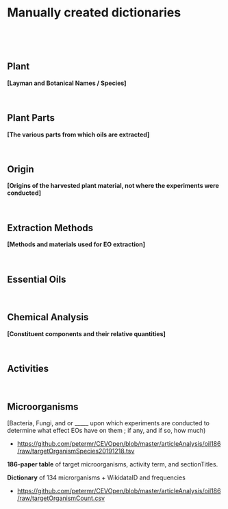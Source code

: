 **Manually created dictionaries**
=================================

 

 

**Plant**
---------

**[Layman and Botanical Names / Species]**

 

**Plant Parts**
---------------

**[The various parts from which oils are extracted]**

 

**Origin​**
----------

**[Origins of the harvested plant material, not where the experiments were
conducted]**

 

**Extraction Methods**
----------------------

**[Methods and materials used for EO extraction]**

 

**Essential Oils**
------------------

 

**Chemical Analysis**
---------------------

**[Constituent components and their relative quantities]**

 

**Activities** 
---------------

 

**Microorganisms**
------------------

[Bacteria, Fungi, and or \____\_ upon which experiments are conducted to
determine what effect EOs have on them ; if any, and if so, how much)

-   https://github.com/petermr/CEVOpen/blob/master/articleAnalysis/oil186/raw/targetOrganismSpecies20191218.tsv

**186-paper table** of target microorganisms, activity term, and sectionTitles.

**Dictionary** of 134 microrganisms + WikidataID and frequencies

-   https://github.com/petermr/CEVOpen/blob/master/articleAnalysis/oil186/raw/targetOrganismCount.csv

 

 
